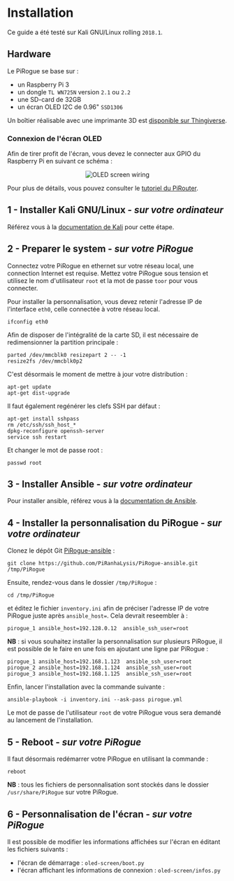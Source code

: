 # Installation
Ce guide a été testé sur Kali GNU/Linux rolling `2018.1`.

## Hardware
Le PiRogue se base sur :
*  un Raspberry Pi 3
*  un dongle `TL WN725N` version `2.1` ou `2.2` 
*  une SD-card de 32GB
*  un écran OLED I2C de 0.96" `SSD1306`

Un boîtier réalisable avec une imprimante 3D est [disponible sur Thingiverse](https://www.thingiverse.com/thing:2822262).

### Connexion de l'écran OLED
Afin de tirer profit de l'écran, vous devez le connecter aux GPIO du Raspberry Pi en suivant ce schéma : 
<p align="center">
  <img src="https://raw.githubusercontent.com/U039b/PiRogue/master/pictures/screen_wiring.png" alt="OLED screen wiring"/>
</p>

Pour plus de détails, vous pouvez consulter le [tutoriel du PiRouter](https://esther.codes/post/pi_router_story/#ep4).

## 1 - Installer Kali GNU/Linux - _sur votre ordinateur_
Référez vous à la [documentation de Kali](https://docs.kali.org/kali-on-arm/install-kali-linux-arm-raspberry-pi) pour cette étape.

## 2 - Preparer le system - _sur votre PiRogue_
Connectez votre PiRogue en ethernet sur votre réseau local, une connection Internet est requise. Mettez votre PiRogue sous 
tension et utilisez le nom d'utilisateur `root` et la mot de passe `toor` pour vous connecter.

Pour installer la personnalisation, vous devez retenir l'adresse IP de l'interface `eth0`, celle connectée à votre réseau local.
```
ifconfig eth0
```

Afin de disposer de l'intégralité de la carte SD, il est nécessaire de redimensionner la partition principale :  
```
parted /dev/mmcblk0 resizepart 2 -- -1
resize2fs /dev/mmcblk0p2
```

C'est désormais le moment de mettre à jour votre distribution :
```
apt-get update
apt-get dist-upgrade
```

Il faut également regénérer les clefs SSH par défaut :
```
apt-get install sshpass
rm /etc/ssh/ssh_host_*
dpkg-reconfigure openssh-server
service ssh restart
```

Et changer le mot de passe root :
```
passwd root
```

## 3 - Installer Ansible - _sur votre ordinateur_
Pour installer ansible, référez vous à la [documentation de Ansible](https://docs.ansible.com/ansible/latest/installation_guide/intro_installation.html).

## 4 - Installer la personnalisation du PiRogue - _sur votre ordinateur_
Clonez le dépôt Git [PiRogue-ansible](https://github.com/PiRanhaLysis/PiRogue-ansible) :
```
git clone https://github.com/PiRanhaLysis/PiRogue-ansible.git /tmp/PiRogue
```

Ensuite, rendez-vous dans le dossier `/tmp/PiRogue` :
```
cd /tmp/PiRogue
```
et éditez le fichier `inventory.ini` afin de préciser l'adresse IP de votre PiRogue juste après `ansible_host=`. Cela devrait reseembler à :
```
pirogue_1 ansible_host=192.128.0.12  ansible_ssh_user=root
```

**NB** : si vous souhaitez installer la personnalisation sur plusieurs PiRogue, il est possible de le faire en une fois en ajoutant une ligne par PiRogue :
```
pirogue_1 ansible_host=192.168.1.123  ansible_ssh_user=root
pirogue_2 ansible_host=192.168.1.124  ansible_ssh_user=root
pirogue_3 ansible_host=192.168.1.125  ansible_ssh_user=root
```

Enfin, lancer l'installation avec la commande suivante :
```
ansible-playbook -i inventory.ini --ask-pass pirogue.yml
```
Le mot de passe de l'utilisateur `root` de votre PiRogue vous sera demandé au lancement de l'installation.

## 5 - Reboot - _sur votre PiRogue_
Il faut désormais redémarrer votre PiRogue en utilisant la commande :
```
reboot
```
**NB** : tous les fichiers de personnalisation sont stockés dans le dossier `/usr/share/PiRogue` sur votre PiRogue.

## 6 - Personnalisation de l'écran - _sur votre PiRogue_
Il est possible de modifier les informations affichées sur l'écran en éditant les fichiers suivants : 
*  l'écran de démarrage : `oled-screen/boot.py`
*  l'écran affichant les informations de connexion : `oled-screen/infos.py`